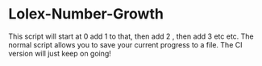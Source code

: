 # Lolex-Number-Growth
This script will start at 0 add 1 to that, then add 2 , then add 3 etc etc. The normal script allows you to save your current progress to a file. The CI version will just keep on going!

